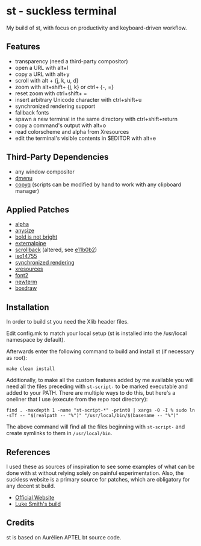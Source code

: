 # st - suckless terminal

My build of st, with focus on productivity and keyboard-driven workflow.

## Features

- transparency (need a third-party compositor)
- open a URL with alt+l
- copy a URL with alt+y
- scroll with alt + {j, k, u, d}
- zoom with alt+shift+ {j, k} or ctrl+ {-, =}
- reset zoom with ctrl+shift+ =
- insert arbitrary Unicode character with ctrl+shift+u
- synchronized rendering support
- fallback fonts
- spawn a new terminal in the same directory with ctrl+shift+return
- copy a command's output with alt+o
- read colorscheme and alpha from Xresources
- edit the terminal's visible contents in $EDITOR with alt+e

## Third-Party Dependencies

- any window compositor
- [dmenu](https://tools.suckless.org/dmenu/)
- [copyq](https://github.com/hluk/copyq) (scripts can be modified by hand to work with any clipboard manager)

## Applied Patches

- [alpha](https://st.suckless.org/patches/alpha/)
- [anysize](https://st.suckless.org/patches/anysize/)
- [bold is not bright](https://st.suckless.org/patches/bold-is-not-bright/)
- [externalpipe](https://st.suckless.org/patches/externalpipe/)
- [scrollback](https://st.suckless.org/patches/scrollback/) (altered, see [e11b0b2](https://github.com/Randoragon/st/commit/e11b0b24d56035dbbb3dcd20004a52f55dcb4fd9))
- [iso14755](https://st.suckless.org/patches/iso14755/)
- [synchronized rendering](https://st.suckless.org/patches/sync/)
- [xresources](https://st.suckless.org/patches/xresources/)
- [font2](https://st.suckless.org/patches/font2/)
- [newterm](https://st.suckless.org/patches/newterm/)
- [boxdraw](https://st.suckless.org/patches/boxdraw/)

## Installation

In order to build st you need the Xlib header files.

Edit config.mk to match your local setup (st is installed into
the /usr/local namespace by default).

Afterwards enter the following command to build and install st (if
necessary as root):

    make clean install

Additionally, to make all the custom features added by me available
you will need all the files preceding with `st-script-` to be marked
executable and added to your PATH. There are multiple ways to do this,
but here's a oneliner that I use (execute from the repo root directory):

    find . -maxdepth 1 -name "st-script-*" -print0 | xargs -0 -I % sudo ln -sTf -- "$(realpath -- "%")" "/usr/local/bin/$(basename -- "%")"

The above command will find all the files beginning with `st-script-` and create symlinks to them in `/usr/local/bin`.

## References

I used these as sources of inspiration to see some examples of what can be done with st without relying solely on painful experimentation.
Also, the suckless website is a primary source for patches, which are obligatory for any decent st build.

- [Official Website](https://st.suckless.org)
- [Luke Smith's build](https://github.com/lukesmithxyz/st)


## Credits

st is based on Aurélien APTEL <aurelien dot aptel at gmail dot com> bt source code.

